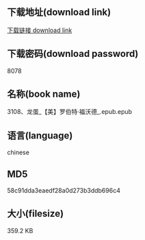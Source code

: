 ## 下载地址(download link)
[下载链接 download link](https://voluble-croquembouche-d321dc.netlify.app/?s=3108%E3%80%81%E9%BE%99%E8%9B%8B_%E3%80%90%E7%BE%8E%E3%80%91%E7%BD%97%E4%BC%AF%E7%89%B9%C2%B7%E7%A6%8F%E6%B2%83%E5%BE%B7_.epub)

## 下载密码(download password)
8078

## 名称(book name)
3108、龙蛋_【美】罗伯特·福沃德_.epub.epub

## 语言(language)
chinese

## MD5
58c91dda3eaedf28a0d273b3ddb696c4

## 大小(filesize)
359.2 KB
